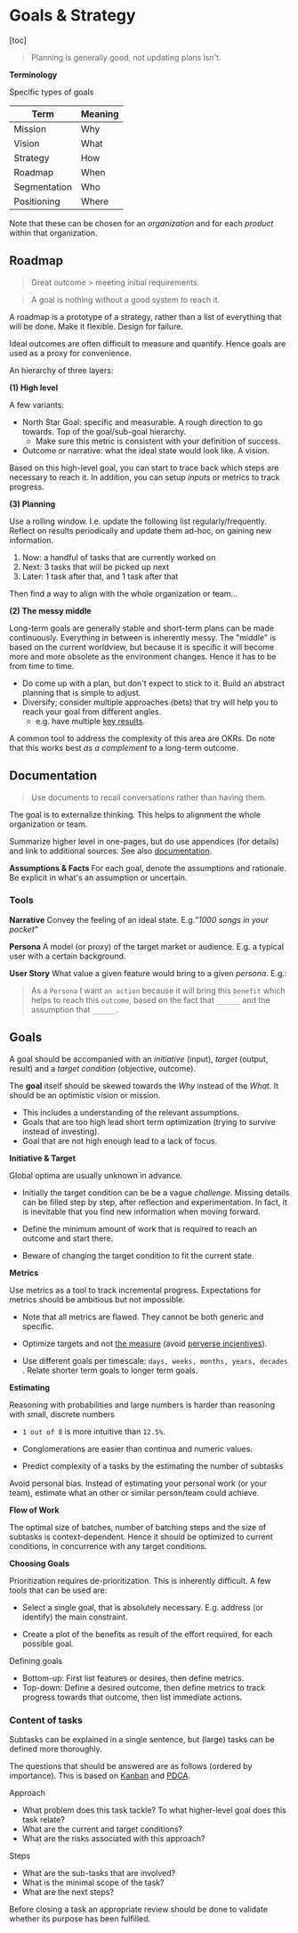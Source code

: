 # Goals & Strategy

[toc]

> Planning is generally good, not updating plans isn't.



**Terminology**

Specific types of goals

| Term         | Meaning |
| ------------ | ------- |
| Mission      | Why     |
| Vision       | What    |
| Strategy     | How     |
| Roadmap      | When    |
| Segmentation | Who     |
| Positioning  | Where   |

Note that these can be chosen for an *organization* and for each *product* within that organization.



## Roadmap

> Great outcome > meeting initial requirements.

> A goal is nothing without a good system to reach it.

A roadmap is a prototype of a strategy, rather than a list of everything that will be done. Make it flexible. Design for failure.

Ideal outcomes are often difficult to measure and quantify. Hence goals are used as a proxy for convenience.

An hierarchy of three layers:

**(1) High level**

A few variants:

- North Star Goal: specific and measurable. A rough direction to go towards. Top of the goal/sub-goal hierarchy.
    - Make sure this metric is consistent with your definition of success.
- Outcome or narrative: what the ideal state would look like. A vision.

Based on this high-level goal, you can start to trace back which steps are necessary to reach it. In addition, you can setup *inputs* or metrics to track progress.

**(3) Planning**

Use a rolling window. I.e. update the following list regularly/frequently. Reflect on results periodically and update them ad-hoc, on gaining new information.

1. Now: a handful of tasks that are currently worked on
2. Next: 3 tasks that will be picked up next
3. Later: 1 task after that, and 1 task after that

Then find a way to align with the whole organization or team...

**(2) The messy middle**

Long-term goals are generally stable and short-term plans can be made continuously. Everything in between is inherently messy. The "middle" is based on the current worldview, but because it is specific it will become more and more obsolete as the environment changes. Hence it has to be from time to time.

- Do come up with a plan, but don't expect to stick to it. Build an abstract planning that is simple to adjust.
- Diversify; consider multiple approaches (bets) that try will help you to reach your goal from different angles.
    - e.g. have multiple [key results](https://en.wikipedia.org/wiki/OKR).

A common tool to address the complexity of this area are OKRs. Do note that this works best *as a complement* to a long-term outcome. 




## Documentation

> Use documents to recall conversations rather than having them.

The goal is to externalize thinking. This helps to alignment the whole organization or team.

Summarize higher level in one-pages, but do use appendices (for details) and link to additional sources. See also [documentation](documentation.md).

**Assumptions & Facts**
For each goal, denote the assumptions and rationale. Be explicit in what's an assumption or uncertain.



### Tools

**Narrative**
Convey the feeling of an ideal state. E.g.*"1000 songs in your pocket"*

**Persona**
A model (or proxy) of the target market or audience. E.g. a typical user with a certain background.

**User Story**
What value a given feature would bring to a given *persona*. E.g.:

> As a `Persona` I want  `an action` because it will bring this `benefit` which helps to reach this `outcome`, based on the fact that `______`  and the assumption that `______`.



## Goals

A goal should be accompanied with an *initiative* (input), *target* (output, result) and a *target condition* (objective, outcome).



The **goal** itself should be skewed towards the *Why* instead of the *What*. It should be an optimistic vision or mission.
- This includes a understanding of the relevant assumptions.
- Goals that are too high lead short term optimization (trying to survive instead of investing).
- Goal that are not high enough lead to a lack of focus.

**Initiative & Target**

Global optima are usually unknown in advance.

- Initially the target condition can be be a vague *challenge*. Missing details can be filled step by step, after reflection and experimentation. In fact, it is inevitable that you find new information when moving forward.
- Define the minimum amount of work that is required to reach an outcome and start there.

- Beware of changing the target condition to fit the current state.

**Metrics**

Use metrics as a tool to track incremental progress. Expectations for metrics should be ambitious but not impossible.

- Note that all metrics are flawed. They cannot be both generic and specific.
- Optimize targets and not [the measure](https://en.wikipedia.org/wiki/Goodhart%27s_law) (avoid [perverse incientives](https://en.wikipedia.org/wiki/Perverse_incentive)).

- Use different goals per timescale: `days, weeks, months, years, decades `. Relate shorter term goals to longer term goals. 

**Estimating**

Reasoning with probabilities and large numbers is harder than reasoning with small, discrete numbers

- `1 out of 8` is more intuitive than `12.5%`.
- Conglomerations are easier than continua and numeric values.

- Predict complexity of a tasks by the estimating the number of subtasks

Avoid personal bias. Instead of estimating your personal work (or your team), estimate what an other or similar person/team could achieve.

**Flow of Work**

The optimal size of batches, number of batching steps and the size of subtasks is context-dependent. Hence it should be optimized to current conditions, in concurrence with any target conditions.



**Choosing Goals**

Prioritization requires de-prioritization. This is inherently difficult. A few tools that can be used are:

- Select a single goal, that is absolutely necessary. E.g. address (or identify) the main constraint.

- Create a plot of the benefits as result of the effort required, for each possible goal.



Defining goals

- Bottom-up: First list features or desires, then define metrics.
- Top-down: Define a desired outcome, then define metrics to track progress towards that outcome, then list immediate actions. 





### Content of tasks

Subtasks can be explained in a single sentence, but (large) tasks can be defined more thoroughly.

The questions that should be answered are as follows (ordered by importance). This is based on [Kanban](https://en.wikipedia.org/wiki/Kanban) and [PDCA](https://en.wikipedia.org/wiki/PDCA).

Approach

- What problem does this task tackle? To what higher-level goal does this task relate?
- What are the current and target conditions?
- What are the risks associated with this approach?

Steps

- What are the sub-tasks that are involved?
- What is the minimal scope of the task?
- What are the next steps?

Before closing a task an appropriate review should be done to validate whether its purpose has been fulfilled.
